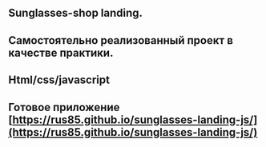 ## Sunglasses-shop landing.
## Самостоятельно реализованный проект в качестве практики.
## Html/css/javascript
## Готовое приложение [https://rus85.github.io/sunglasses-landing-js/](https://rus85.github.io/sunglasses-landing-js/)
